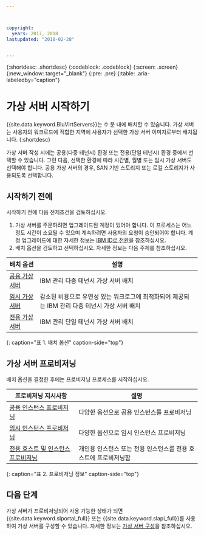 ```yaml
---



copyright:
  years: 2017, 2018
lastupdated: "2018-02-28"


---
```


{:shortdesc: .shortdesc}
{:codeblock: .codeblock}
{:screen: .screen}
{:new_window: target="_blank"}
{:pre: .pre}
{:table: .aria-labeledby="caption"}

# 가상 서버 시작하기
{{site.data.keyword.BluVirtServers}}는 수 분 내에 배치할 수 있습니다. 가상 서버는 사용자의 워크로드에 적합한 지역에 사용자가 선택한 가상 서버 이미지로부터 배치됩니다.
{:shortdesc}

가상 서버 작성 시에는 공용(다중 테넌시) 환경 또는 전용(단일 테넌시) 환경 중에서 선택할 수 있습니다. 그런 다음, 선택한 환경에 따라 시간별, 월별 또는 임시 가상 서버도 선택해야 합니다. 공용 가상 서버의 경우, SAN 기반 스토리지 또는 로컬 스토리지가 사용되도록 선택합니다.

## 시작하기 전에

시작하기 전에 다음 전제조건을 검토하십시오.

  1. 가상 서버를 주문하려면 업그레이드된 계정이 있어야 합니다. 이 프로세스는 어느 정도 시간이 소요될 수 있으며 계속하려면 사용자의 요청이 승인되어야 합니다. 계정 업그레이드에 대한 자세한 정보는 [IBM ID로 전환](https://console.bluemix.net/docs/admin/softlayerlink.html)을 참조하십시오.
  2. 배치 옵션을 검토하고 선택하십시오. 자세한 정보는 다음 주제를 참조하십시오.

|배치 옵션                           |설명                                        |
| --------------------------------------------------------- | --------------------------------------------------- |
|[공용 가상 서버](../vsi/vsi_public.html)            |IBM 관리 다중 테넌시 가상 서버 배치|
|[임시 가상 서버](../vsi/vsi_about_transient.html)|감소된 비용으로 유연성 있는 워크로그에 최적화되어 제공되는 IBM 관리 다중 테넌시 가상 서버 배치 |
|[전용 가상 서버](../vsi/vsi_dedicated.html)      |IBM 관리 단일 테넌시 가상 서버 배치            |
{: caption="표 1. 배치 옵션" caption-side="top"}   

## 가상 서버 프로비저닝

배치 옵션을 결정한 후에는 프로비저닝 프로세스를 시작하십시오.

|프로비저닝 지시사항                                         |설명                                            |
| -------------------------------------------------------------------------- | ------------------------------------------------------- |
|[공용 인스턴스 프로비저닝](../vsi/vsi_provision_public.html)                |다양한 옵션으로 공용 인스턴스를 프로비저닝             |
|[임시 인스턴스 프로비저닝](../vsi/vsi_provision_transient.html)                |다양한 옵션으로 임시 인스턴스 프로비저닝            |
|[전용 호스트 및 인스턴스 프로비저닝](../vsi/vsi_provision_dedicated.html)|개인용 인스턴스 또는 전용 인스턴스를 전용 호스트에 프로비저닝함|
{: caption="표 2. 프로비저닝 정보" caption-side="top"}

## 다음 단계

가상 서버가 프로비저닝되어 사용 가능한 상태가 되면 {{site.data.keyword.slportal_full}} 또는 {{site.data.keyword.slapi_full}}를 사용하여
가상 서버를 구성할 수 있습니다. 자세한 정보는 [가상 서버 구성](../vsi/vsi_configuring.html)을 참조하십시오.
